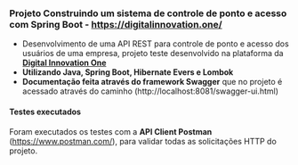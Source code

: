 ### Projeto Construindo um sistema de controle de ponto e acesso com Spring Boot - https://digitalinnovation.one/

- Desenvolvimento de uma API REST para controle de ponto e acesso dos usuários de uma empresa, projeto teste desenvolvido na plataforma da  [**Digital Innovation One**](https://digitalinnovation.one/)
- **Utilizando Java, Spring Boot, Hibernate Evers e Lombok**
- **Documentação feita através do framework Swagger** que no projeto é acessado através do caminho (http://localhost:8081/swagger-ui.html)
#### Testes  executados
Foram executados os testes com a **API Client Postman** (https://www.postman.com/), para validar todas as solicitações HTTP do projeto.
